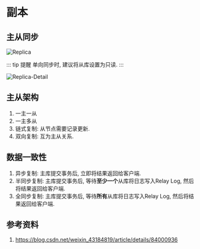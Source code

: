 # 副本

## 主从同步

![Replica](https://dl.axlis.cn/note/DB/Replica.png)

::: tip 提醒
单向同步时, 建议将从库设置为只读.
:::

![Replica-Detail](https://dl.axlis.cn/note/DB/Replica-Detail.png)

## 主从架构

1. 一主一从
2. 一主多从
3. 链式复制: 从节点需要记录更新.
4. 双向复制: 互为主从关系.

## 数据一致性

1. 异步复制: 主库提交事务后, 立即将结果返回给客户端.
2. 半同步复制: 主库提交事务后, 等待**至少一个**从库将日志写入Relay Log, 然后将结果返回给客户端.
3. 全同步复制: 主库提交事务后, 等待**所有**从库将日志写入Relay Log, 然后将结果返回给客户端.

## 参考资料

1. https://blog.csdn.net/weixin_43184819/article/details/84000936
